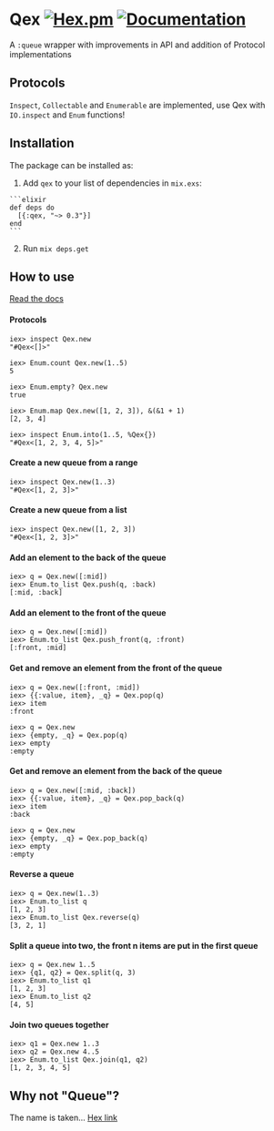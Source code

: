 # Qex [![Hex.pm](https://img.shields.io/hexpm/v/qex.svg)](https://hex.pm/packages/qex) [![Documentation](https://img.shields.io/badge/docs-hexpm-blue.svg)](https://hexdocs.pm/qex/Qex.html)

A `:queue` wrapper with improvements in API and addition of Protocol implementations

## Protocols

`Inspect`, `Collectable` and `Enumerable` are implemented,
use Qex with `IO.inspect` and `Enum` functions!

## Installation

The package can be installed as:

  1. Add `qex` to your list of dependencies in `mix.exs`:

    ```elixir
    def deps do
      [{:qex, "~> 0.3"}]
    end
    ```

  2. Run `mix deps.get`

## How to use

[Read the docs](https://hexdocs.pm/qex/Qex.html)

#### Protocols

    iex> inspect Qex.new
    "#Qex<[]>"

    iex> Enum.count Qex.new(1..5)
    5

    iex> Enum.empty? Qex.new
    true

    iex> Enum.map Qex.new([1, 2, 3]), &(&1 + 1)
    [2, 3, 4]

    iex> inspect Enum.into(1..5, %Qex{})
    "#Qex<[1, 2, 3, 4, 5]>"

#### Create a new queue from a range

    iex> inspect Qex.new(1..3)
    "#Qex<[1, 2, 3]>"

#### Create a new queue from a list

    iex> inspect Qex.new([1, 2, 3])
    "#Qex<[1, 2, 3]>"

#### Add an element to the back of the queue

    iex> q = Qex.new([:mid])
    iex> Enum.to_list Qex.push(q, :back)
    [:mid, :back]

#### Add an element to the front of the queue

    iex> q = Qex.new([:mid])
    iex> Enum.to_list Qex.push_front(q, :front)
    [:front, :mid]

#### Get and remove an element from the front of the queue

    iex> q = Qex.new([:front, :mid])
    iex> {{:value, item}, _q} = Qex.pop(q)
    iex> item
    :front

    iex> q = Qex.new
    iex> {empty, _q} = Qex.pop(q)
    iex> empty
    :empty

#### Get and remove an element from the back of the queue

    iex> q = Qex.new([:mid, :back])
    iex> {{:value, item}, _q} = Qex.pop_back(q)
    iex> item
    :back

    iex> q = Qex.new
    iex> {empty, _q} = Qex.pop_back(q)
    iex> empty
    :empty

#### Reverse a queue

    iex> q = Qex.new(1..3)
    iex> Enum.to_list q
    [1, 2, 3]
    iex> Enum.to_list Qex.reverse(q)
    [3, 2, 1]

#### Split a queue into two, the front n items are put in the first queue

    iex> q = Qex.new 1..5
    iex> {q1, q2} = Qex.split(q, 3)
    iex> Enum.to_list q1
    [1, 2, 3]
    iex> Enum.to_list q2
    [4, 5]


#### Join two queues together

    iex> q1 = Qex.new 1..3
    iex> q2 = Qex.new 4..5
    iex> Enum.to_list Qex.join(q1, q2)
    [1, 2, 3, 4, 5]



## Why not "Queue"?

The name is taken... [Hex link](https://hex.pm/packages/queue)
